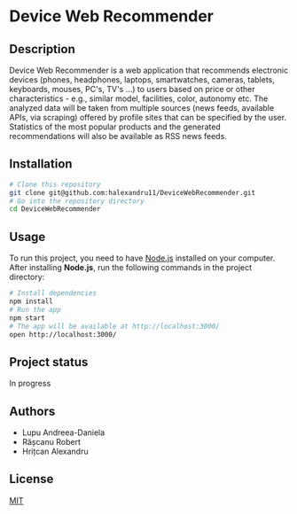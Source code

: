 # Device Web Recommender

## Description

Device Web Recommender is a web application that recommends electronic devices (phones, headphones, laptops, smartwatches, cameras, tablets, keyboards, mouses, PC's, TV's ...) to users based on price or other characteristics - e.g., similar model, facilities, color, autonomy etc.
The analyzed data will be taken from multiple sources (news feeds, available APIs, via scraping) offered by profile sites that can be specified by the user. Statistics of the most popular products and the generated recommendations will also be available as RSS news feeds.

## Installation

```bash
# Clone this repository
git clone git@github.com:halexandru11/DeviceWebRecommender.git
# Go into the repository directory
cd DeviceWebRecommender
```

## Usage

To run this project, you need to have [Node.js](https://nodejs.org/en/) installed on your computer.
After installing **Node.js**, run the following commands in the project directory:

```bash
# Install dependencies
npm install
# Run the app
npm start
# The app will be available at http://localhost:3000/
open http://localhost:3000/
```

## Project status

In progress

## Authors

- Lupu Andreea-Daniela
- Rășcanu Robert
- Hrițcan Alexandru

## License

[MIT](https://choosealicense.com/licenses/mit/)
